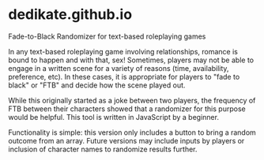 # dedikate.github.io
Fade-to-Black Randomizer for text-based roleplaying games

In any text-based roleplaying game involving relationships, romance is bound to happen and with that, sex! Sometimes, players may not be able to engage in a written scene for a variety of reasons (time, availability, preference, etc). In these cases, it is appropriate for players to "fade to black" or "FTB" and decide how the scene played out.

While this originally started as a joke between two players, the frequency of FTB between their characters showed that a randomizer for this purpose would be helpful. This tool is written in JavaScript by a beginner.

Functionality is simple: this version only includes a button to bring a random outcome from an array. Future versions may include inputs by players or inclusion of character names to randomize results further.
